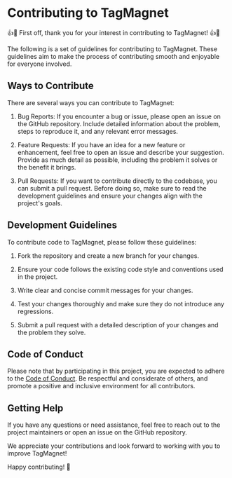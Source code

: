# Contributing to TagMagnet

👍🎉 First off, thank you for your interest in contributing to TagMagnet! 👍🎉

The following is a set of guidelines for contributing to TagMagnet. These guidelines aim to make the process of contributing smooth and enjoyable for everyone involved.

## Ways to Contribute

There are several ways you can contribute to TagMagnet:

1. Bug Reports: If you encounter a bug or issue, please open an issue on the GitHub repository. Include detailed information about the problem, steps to reproduce it, and any relevant error messages.

2. Feature Requests: If you have an idea for a new feature or enhancement, feel free to open an issue and describe your suggestion. Provide as much detail as possible, including the problem it solves or the benefit it brings.

3. Pull Requests: If you want to contribute directly to the codebase, you can submit a pull request. Before doing so, make sure to read the development guidelines and ensure your changes align with the project's goals.

## Development Guidelines

To contribute code to TagMagnet, please follow these guidelines:

1. Fork the repository and create a new branch for your changes.

2. Ensure your code follows the existing code style and conventions used in the project.

3. Write clear and concise commit messages for your changes.

4. Test your changes thoroughly and make sure they do not introduce any regressions.

5. Submit a pull request with a detailed description of your changes and the problem they solve.

## Code of Conduct

Please note that by participating in this project, you are expected to adhere to the [Code of Conduct](CODE_OF_CONDUCT.md). Be respectful and considerate of others, and promote a positive and inclusive environment for all contributors.

## Getting Help

If you have any questions or need assistance, feel free to reach out to the project maintainers or open an issue on the GitHub repository.

We appreciate your contributions and look forward to working with you to improve TagMagnet!

Happy contributing! 🎉
